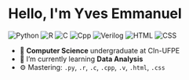 # Hello, I'm Yves Emmanuel

![Python](https://img.shields.io/badge/Python-intermediate-yellow)
![R](https://img.shields.io/badge/R-beginner-black)
![C](https://img.shields.io/badge/C-intermediate-brown)
![Cpp](https://img.shields.io/badge/Cpp-intermediate-green)
![Verilog](https://img.shields.io/badge/Verilog-intermediate-red)
![HTML](https://img.shields.io/badge/HTML-intermediate-blue)
![CSS](https://img.shields.io/badge/CSS-beginner-orange)

- 🔭 **Computer Science** undergraduate at CIn-UFPE
- 🌱 I’m currently learning **Data Analysis**
- ⚙️ Mastering: `.py`, `.r`, `.c`, `.cpp`, `.v`, `.html`, `.css`

